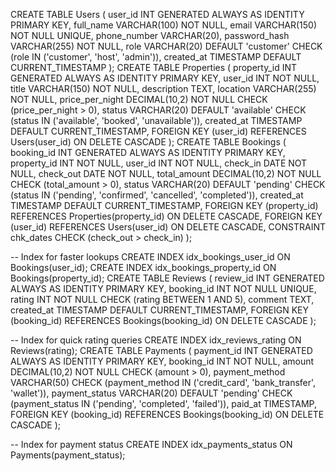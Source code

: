 CREATE TABLE Users (
    user_id INT GENERATED ALWAYS AS IDENTITY PRIMARY KEY,
    full_name VARCHAR(100) NOT NULL,
    email VARCHAR(150) NOT NULL UNIQUE,
    phone_number VARCHAR(20),
    password_hash VARCHAR(255) NOT NULL,
    role VARCHAR(20) DEFAULT 'customer' CHECK (role IN ('customer', 'host', 'admin')),
    created_at TIMESTAMP DEFAULT CURRENT_TIMESTAMP
);
CREATE TABLE Properties (
    property_id INT GENERATED ALWAYS AS IDENTITY PRIMARY KEY,
    user_id INT NOT NULL,
    title VARCHAR(150) NOT NULL,
    description TEXT,
    location VARCHAR(255) NOT NULL,
    price_per_night DECIMAL(10,2) NOT NULL CHECK (price_per_night > 0),
    status VARCHAR(20) DEFAULT 'available' CHECK (status IN ('available', 'booked', 'unavailable')),
    created_at TIMESTAMP DEFAULT CURRENT_TIMESTAMP,
    FOREIGN KEY (user_id) REFERENCES Users(user_id) ON DELETE CASCADE
);
CREATE TABLE Bookings (
    booking_id INT GENERATED ALWAYS AS IDENTITY PRIMARY KEY,
    property_id INT NOT NULL,
    user_id INT NOT NULL,
    check_in DATE NOT NULL,
    check_out DATE NOT NULL,
    total_amount DECIMAL(10,2) NOT NULL CHECK (total_amount > 0),
    status VARCHAR(20) DEFAULT 'pending' CHECK (status IN ('pending', 'confirmed', 'cancelled', 'completed')),
    created_at TIMESTAMP DEFAULT CURRENT_TIMESTAMP,
    FOREIGN KEY (property_id) REFERENCES Properties(property_id) ON DELETE CASCADE,
    FOREIGN KEY (user_id) REFERENCES Users(user_id) ON DELETE CASCADE,
    CONSTRAINT chk_dates CHECK (check_out > check_in)
);

-- Index for faster lookups
CREATE INDEX idx_bookings_user_id ON Bookings(user_id);
CREATE INDEX idx_bookings_property_id ON Bookings(property_id);
CREATE TABLE Reviews (
    review_id INT GENERATED ALWAYS AS IDENTITY PRIMARY KEY,
    booking_id INT NOT NULL UNIQUE,
    rating INT NOT NULL CHECK (rating BETWEEN 1 AND 5),
    comment TEXT,
    created_at TIMESTAMP DEFAULT CURRENT_TIMESTAMP,
    FOREIGN KEY (booking_id) REFERENCES Bookings(booking_id) ON DELETE CASCADE
);

-- Index for quick rating queries
CREATE INDEX idx_reviews_rating ON Reviews(rating);
CREATE TABLE Payments (
    payment_id INT GENERATED ALWAYS AS IDENTITY PRIMARY KEY,
    booking_id INT NOT NULL,
    amount DECIMAL(10,2) NOT NULL CHECK (amount > 0),
    payment_method VARCHAR(50) CHECK (payment_method IN ('credit_card', 'bank_transfer', 'wallet')),
    payment_status VARCHAR(20) DEFAULT 'pending' CHECK (payment_status IN ('pending', 'completed', 'failed')),
    paid_at TIMESTAMP,
    FOREIGN KEY (booking_id) REFERENCES Bookings(booking_id) ON DELETE CASCADE
);

-- Index for payment status
CREATE INDEX idx_payments_status ON Payments(payment_status);
